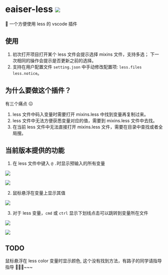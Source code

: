 # eaiser-less ![](https://img.shields.io/badge/vscode%20plugin-0.0.4-brightgreen)

🖖 一个方便使用 less 的 vscode 插件

## 使用

1. 初次打开项目打开某个 less 文件会提示选择 mixins 文件，支持多选； 下一次相同的操作会提示是否更新之前的选择。
2. 支持在用户配置文件 `setting.json` 中手动修改配置项: `less.files` `less.notice`。

## 为什么要做这个插件？

有三个痛点 😖

1. less 文件中码入变量时需要打开 mixins.less 中找到变量再复制过来。
2. less 文件中无法方便获悉变量对应的值，需要到 mixins.less 文件中去找。
3. 在当前 less 文件中无法直接打开 mixins.less 文件，需要在目录中查找或者全局搜。

## 当前版本提供的功能

1. 在 less 文件中键入 `@` `.`时显示预输入的所有变量

![](https://assets.onlyadaydreamer.top/autocompletefor%40.gif)

![](https://assets.onlyadaydreamer.top/autocompletefordot.gif)

2. 鼠标悬浮在变量上显示其值

![](https://assets.onlyadaydreamer.top/hover.gif)

3. 对于 less 变量，`cmd` 或 `ctrl` 显示下划线点击可以跳转到变量所在文件

![](https://assets.onlyadaydreamer.top/jump2mixin.gif)

![](https://assets.onlyadaydreamer.top/jump2mixin2.gif)

## TODO

鼠标悬浮在 less color 变量时显示颜色, 这个没有找到方法，有路子的同学请指导指导 🙏🙏🙏~~~
